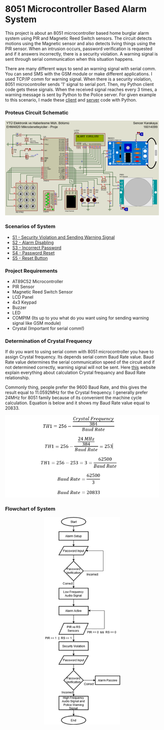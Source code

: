# 8051 Microcontroller Based Alarm System

This project is about an 8051 microcontroller based home burglar alarm system using PIR and Magnetic Reed Switch sensors. The circuit detects motions using the Magnetic sensor and also detects living things using the PIR sensor. When an intrusion occurs, password verification is requested and if it answers incorrectly, there is a security violation. A warning signal is sent through serial communication when this situation happens.

There are many different ways to send an warning signal with serial comm. You can send SMS with the GSM module or make different applications. I used TCP/IP comm for warning signal. When there is a security violation, 8051 microcontroller sends '1' signal to serial port. Then, my Python client code gets these signals. When the received signal reaches every 3 times, a warning message is sent by Python to the Police server. For given example to this scenario, I made these [client](https://github.com/oreitor/8051-microcontroller-based-alarm-system/blob/main/client.py) and [server](https://github.com/oreitor/8051-microcontroller-based-alarm-system/blob/main/server.py) code with Python. 

### Proteus Circuit Schematic
<p align="center">
  <img width="600" src="https://github.com/oreitor/8051-microcontroller-based-alarm-system/blob/main/8051-mbas.png">
</p>

### Scenarios of System
* [S1 - Security Violation and Sending Warning Signal](https://github.com/oreitor/8051-microcontroller-based-alarm-system/blob/main/Scenarios%20of%20System/S1.gif)
* [S2 - Alarm Disabling](https://github.com/oreitor/8051-microcontroller-based-alarm-system/blob/main/Scenarios%20of%20System/S2.gif)
* [S3 - Incorrect Password](https://github.com/oreitor/8051-microcontroller-based-alarm-system/blob/main/Scenarios%20of%20System/S3.gif)
* [S4 - Password Reset](https://github.com/oreitor/8051-microcontroller-based-alarm-system/blob/main/Scenarios%20of%20System/S4.gif)
* [S5 - Reset Button](https://github.com/oreitor/8051-microcontroller-based-alarm-system/blob/main/Scenarios%20of%20System/S5.gif)

### Project Requirements
* AT89C52 Microcontroller
* PIR Sensor
* Magnetic Reed Switch Sensor
* LCD Panel
* 4x3 Keypad
* Buzzer
* LED
* COMPIM (Its up to you what do you want using for sending warning signal like GSM module)
* Crystal (Important for serial comm!)

### Determination of Crystal Frequency
If do you want to using serial comm with 8051 microcontroller you have to assign Crystal frequency. Its depends serial comm Baud Rate value. Baud Rate value determines the serial communication speed of the circuit and if not determined correctly, warning signal will not be sent. Here [this](https://microcontrollerslab.com/serial-communication-8051-keil/) website explain everything about calculation Crystal frequancy and Baud Rate relationship. 

Commonly thing, people prefer the 9600 Baud Rate, and this gives the result equal to 11.0592MHz for the Crystal frequency. I generally prefer 24MHz for 8051 family because of its convenient the machine cycle calculation. Equation is below and it shows my Baud Rate value equal to 20833.  

<p align="center">
  <img width="600" src="https://github.com/oreitor/8051-microcontroller-based-alarm-system/blob/main/crystal.png">
</p>

### Flowchart of System
<p align="center">
  <img width="250" src="https://github.com/oreitor/8051-microcontroller-based-alarm-system/blob/main/flowchart.png">
</p>

